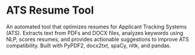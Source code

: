 # ATS Resume Tool
An automated tool that optimizes resumes for Applicant Tracking Systems (ATS). Extracts text from PDFs and DOCX files, analyzes keywords using NLP, scores resumes, and provides actionable suggestions to improve ATS compatibility. Built with PyPDF2, docx2txt, spaCy, nltk, and pandas.

